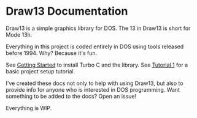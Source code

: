 ﻿
# Draw13 Documentation

Draw13 is a simple graphics library for DOS. The 13 in Draw13 is short for Mode 13h. 

Everything in this project is coded entirely in DOS using tools released before 1994. 
Why? Because it's fun. 

See [Getting Started](getting_started.md) to install Turbo C and the library.
See [Tutorial 1](tutorials/tutorial1.md) for a basic project setup tutorial.

I've created these docs not only to help with using Draw13, but also to provide info for anyone who is interested in DOS programming. 
Want something to be added to the docs? Open an issue! 

Everything is WIP. 
